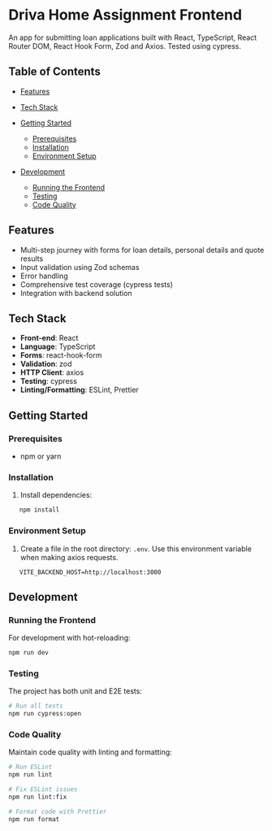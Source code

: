 # Driva Home Assignment Frontend
An app for submitting loan applications built with React, TypeScript, React Router DOM, React Hook Form, Zod and Axios. Tested using cypress.
## Table of Contents
- [Features](#features)
- [Tech Stack](#tech-stack)
- [Getting Started](#getting-started)
    - [Prerequisites](#prerequisites)
    - [Installation](#installation)
    - [Environment Setup](#environment-setup)

- [Development](#development)
    - [Running the Frontend](#running-the-frontend)
    - [Testing](#testing)
    - [Code Quality](#code-quality)

## Features
- Multi-step journey with forms for loan details, personal details and quote results
- Input validation using Zod schemas
- Error handling
- Comprehensive test coverage (cypress tests)
- Integration with backend solution

## Tech Stack
- **Front-end**: React
- **Language**: TypeScript
- **Forms**: react-hook-form
- **Validation**: zod
- **HTTP Client**: axios
- **Testing**: cypress
- **Linting/Formatting**: ESLint, Prettier

## Getting Started
### Prerequisites
- npm or yarn

### Installation
1. Install dependencies:
``` bash
   npm install
```
### Environment Setup
1. Create a file in the root directory: `.env`. Use this environment variable when making axios requests.
``` 
   VITE_BACKEND_HOST=http://localhost:3000
```

## Development
### Running the Frontend
For development with hot-reloading:
``` bash
npm run dev
```

### Testing
The project has both unit and E2E tests:
``` bash
# Run all tests
npm run cypress:open

```
### Code Quality
Maintain code quality with linting and formatting:
``` bash
# Run ESLint
npm run lint

# Fix ESLint issues
npm run lint:fix

# Format code with Prettier
npm run format
